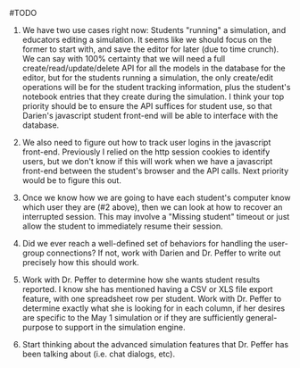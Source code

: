 #TODO

1. We have two use cases right now: Students "running" a simulation, and educators editing a simulation. It seems like we should focus on the former to start with, and save the editor for later (due to time crunch). We can say with 100% certainty that we will need a full create/read/update/delete API for all the models in the database for the editor, but for the students running a simulation, the only create/edit operations will be for the student tracking information, plus the student's notebook entries that they create during the simulation. I think your top priority should be to ensure the API suffices for student use, so that Darien's javascript student front-end will be able to interface with the database.

2. We also need to figure out how to track user logins in the javascript front-end. Previously I relied on the http session cookies to identify users, but we don't know if this will work when we have a javascript front-end between the student's browser and the API calls. Next priority would be to figure this out.

3. Once we know how we are going to have each student's computer know which user they are (#2 above), then we can look at how to recover an interrupted session. This may involve a "Missing student" timeout or just allow the student to immediately resume their session.

4. Did we ever reach a well-defined set of behaviors for handling the user-group connections? If not, work with Darien and Dr. Peffer to write out precisely how this should work.

5. Work with Dr. Peffer to determine how she wants student results reported. I know she has mentioned having a CSV or XLS file export feature, with one spreadsheet row per student. Work with Dr. Peffer to determine exactly what she is looking for in each column, if her desires are specific to the May 1 simulation or if they are sufficiently general-purpose to support in the simulation engine.

6. Start thinking about the advanced simulation features that Dr. Peffer has been talking about (i.e. chat dialogs, etc).
